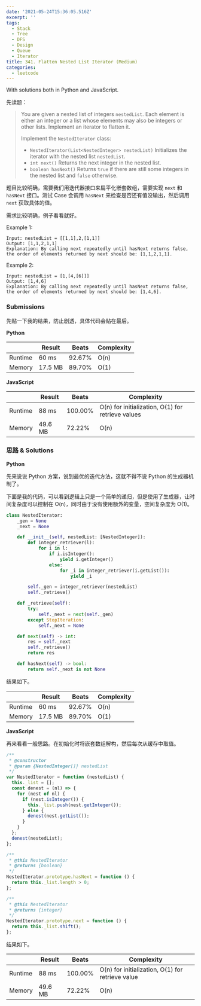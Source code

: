 ```yaml
---
date: '2021-05-24T15:36:05.516Z'
excerpt: ''
tags:
  - Stack
  - Tree
  - DFS
  - Design
  - Queue
  - Iterator
title: 341. Flatten Nested List Iterator (Medium)
categories:
  - leetcode
---
```


With solutions both in Python and JavaScript.

先读题：

> You are given a nested list of integers `nestedList`. Each element is either an integer or a list whose elements may also be integers or other lists. Implement an iterator to flatten it.
>
> Implement the `NestedIterator` class:
>
> - `NestedIterator(List<NestedInteger> nestedList)` Initializes the iterator with the nested list `nestedList`.
> - `int next()` Returns the next integer in the nested list.
> - `boolean hasNext()` Returns `true` if there are still some integers in the nested list and `false` otherwise.

题目比较明确，需要我们用迭代器接口来扁平化嵌套数组，需要实现 `next` 和 `hasNext` 接口。测试 Case 会调用 `hasNext` 来检查是否还有值没输出，然后调用 `next` 获取具体的值。

需求比较明确，例子看看就好。

Example 1:

```console
Input: nestedList = [[1,1],2,[1,1]]
Output: [1,1,2,1,1]
Explanation: By calling next repeatedly until hasNext returns false, the order of elements returned by next should be: [1,1,2,1,1].
```

Example 2:

```console
Input: nestedList = [1,[4,[6]]]
Output: [1,4,6]
Explanation: By calling next repeatedly until hasNext returns false, the order of elements returned by next should be: [1,4,6].
```

### Submissions

先贴一下我的结果，防止剧透，具体代码会贴在最后。

**Python**

|         | Result  | Beats  | Complexity |
| ------- | ------- | ------ | ---------- |
| Runtime | 60 ms   | 92.67% | O(n)       |
| Memory  | 17.5 MB | 89.70% | O(1)       |

**JavaScript**

|         | Result  | Beats   | Complexity                                        |
| ------- | ------- | ------- | ------------------------------------------------- |
| Runtime | 88 ms   | 100.00% | O(n) for initialization, O(1) for retrieve values |
| Memory  | 49.6 MB | 72.22%  | O(n)                                              |

### 思路 & Solutions

**Python**

先来说说 Python 方案，说到最优的迭代方法，这就不得不说 Python 的生成器机制了。

下面是我的代码，可以看到逻辑上只是一个简单的递归，但是使用了生成器，让时间复杂度可以控制在 O(n)，同时由于没有使用额外的变量，空间复杂度为 O(1)。

```python
class NestedIterator:
    _gen = None
    _next = None

    def __init__(self, nestedList: [NestedInteger]):
        def integer_retriever(l):
            for i in l:
                if i.isInteger():
                    yield i.getInteger()
                else:
                    for _i in integer_retriever(i.getList()):
                        yield _i

        self._gen = integer_retriever(nestedList)
        self._retrieve()

    def _retrieve(self):
        try:
            self._next = next(self._gen)
        except StopIteration:
            self._next = None

    def next(self) -> int:
        res = self._next
        self._retrieve()
        return res

    def hasNext(self) -> bool:
        return self._next is not None

```

结果如下。

|         | Result  | Beats  | Complexity |
| ------- | ------- | ------ | ---------- |
| Runtime | 60 ms   | 92.67% | O(n)       |
| Memory  | 17.5 MB | 89.70% | O(1)       |

**JavaScript**

再来看看一般思路。在初始化时将嵌套数组解构，然后每次从缓存中取值。

```javascript
/**
 * @constructor
 * @param {NestedInteger[]} nestedList
 */
var NestedIterator = function (nestedList) {
  this._list = [];
  const denest = (nl) => {
    for (nest of nl) {
      if (nest.isInteger()) {
        this._list.push(nest.getInteger());
      } else {
        denest(nest.getList());
      }
    }
  };
  denest(nestedList);
};

/**
 * @this NestedIterator
 * @returns {boolean}
 */
NestedIterator.prototype.hasNext = function () {
  return this._list.length > 0;
};

/**
 * @this NestedIterator
 * @returns {integer}
 */
NestedIterator.prototype.next = function () {
  return this._list.shift();
};
```

结果如下。

|         | Result  | Beats   | Complexity                                       |
| ------- | ------- | ------- | ------------------------------------------------ |
| Runtime | 88 ms   | 100.00% | O(n) for initialization, O(1) for retrieve value |
| Memory  | 49.6 MB | 72.22%  | O(n)                                             |
